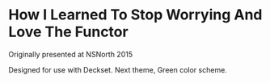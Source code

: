# How I Learned To Stop Worrying And Love The Functor #

Originally presented at NSNorth 2015

Designed for use with Deckset. Next theme, Green color scheme.

